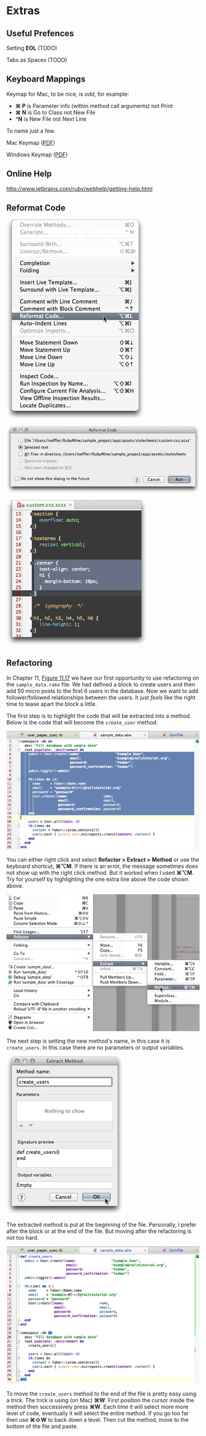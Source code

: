 # Extras #

<a name="usefulPrefs"></a>
## Useful Prefences ##

Setting **EOL** (TODO)

Tabs as Spaces (TODO)

<a name="keys"></a>
## Keyboard Mappings ##

Keymap for Mac, to be nice, is *odd*, for example:

* **&#8984; P** is Parameter info (within method call arguments) not Print
* **&#8984; N** is Go to Class not New File 
* **^N** is New File not Next Line

To name just a few.  

Mac Keymap ([PDF](http://www.jetbrains.com/ruby/docs/RubyMine_ReferenceCard_Mac.pdf))

Windows Keymap ([PDF](http://www.jetbrains.com/ruby/docs/RubyMine_ReferenceCard.pdf))

<a name="help"></a>
## Online Help ##

http://www.jetbrains.com/ruby/webhelp/getting-help.html

<a name="reformat"></a>
## Reformat Code ##

![Reformat Menu](images/ReformatCodeMenu.png)

![Reformat Menu](images/ReformatCodeDialog.png)

![Reformat Menu](images/ReformatCodeFinished.png)

<a name="refactoring"></a>
## Refactoring ##

In Chapter 11, [Figure 11.17](http://ruby.railstutorial.org/chapters/following-users#code:sample_relationships) we have our first opportunity to use refactoring on the `sample_data.rake` file.  We had defined a block to create users and then add 50 micro posts to the first 6 users in the database. Now we want to add follower/followed relationships between the users.  It just *feels* like the right time to tease apart the block a little.

The first step is to highlight the code that will be extracted into a method.  Below is the code that will become the `create_user` method.

![](images/refactor1.png)

You can either right click and select **Refactor > Extract > Method** or use the keyboard shortcut, 
**&#8984;&#8997;M**. If there is an error, the message sometimes does not show up with the right click method.  But it worked when I used **&#8984;&#8997;M**.  Try for yourself by highlighting the one extra line above the code shown above. 

![](images/refactor2.png)

The next step is setting the new method's name, in this case it is `create_users`. In this case there are no parameters or output variables. 

![](images/refactor3.png)

The extracted method is put at the beginning of the file. Personally, I prefer after the block or at the end of the file.  But moving after the refactoring is not too hard.

![](images/refactor4.png)

To move the `create_users` method to the end of the file is pretty easy using a *trick*.  The trick is using (on Mac) **&#8984;W**.  First position the cursor inside the method then successively press **&#8984;W**.  Each time it will select more more level of code, eventually it will select the entire method.  If you go too far then use **&#8984;&#8679;W** to back down a level. Then cut the method, move to the bottom of the file and paste.  


[RubyMine]: http://www.jetbrains.com/ruby/ "Ruby on Rails IDE"
[Ruby on Rails Tutorial]: http://ruby.railstutorial.org/ "Rails Tutorial"
[chapter 2]: http://ruby.railstutorial.org/chapters/a-demo-app?version=3.2#top
[Model Dependency Diagram video]: http://www.jetbrains.com/ruby/demos/rubymine_model_diagram.html
[GitHub]: http://www.github.com/ "GitHub"
[inkscape]:http://inkscape.org/
